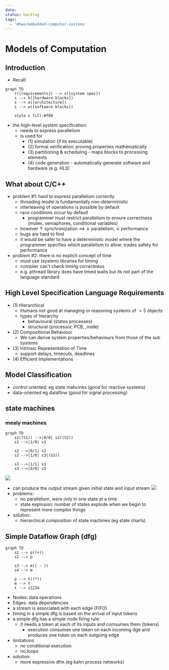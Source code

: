 ```yaml
---
date:
status: backlog
tags:
  - '#hwe/embedded-computer-systems'
---
```


# Models of Computation

## Introduction

- Recall:

```mermaid
graph TD
	r([requirements]) --> s([system spec])
	s --> h([hardware blocks])
	s --> a([architecture])
	s --> w([software blocks])

	style s fill:#f00
```

- the high-level system specification:
  - needs to express parallelism
  - is used for
    - (1) simulation (if its executable)
    - (2) formal verification: proving properties mathematically
    - (3) partitioning & scheduling - maps blocks to processing elements
    - (4) code generation - automatically generate software and hardware (e.g. HLS)

## What about C/C++

- problem #1: hard to express parallelism correctly
  - threading model is fundamentally non-deterministic
  - interleaving of operations is possible by default
  - race conditions occur by default
    - programmer must restrict parallelism to ensure correctness (mutex, semaphores, conditional variables)
  - however $\uparrow$ synchronization $\implies$ $\downarrow$ parallelism, $\downarrow$ performance
  - bugs are hard to find
  - it would be safer to have a deterministic model where the programmer specifies which parallelism to allow: trades safety for performance
- problem #2: there is no explicit concept of time
  - must use (system) libraries for timing
  - compiler can't check timing correctness
  - e.g. pthread library does have timed waits but its not part of the language standard

## High Level Specification Language Requirements

- (1) Hierarchical
  - Humans not good at managing or reasoning systems of $>5$ objects
  - types of hierarchy
    - behavioural (states processes)
    - structural (processor, PCB, ,node)
- (2) Compositional Behaviour
  - We can derive system properties/behaviours from those of the sub systems
- (3) Intrinsic Representation of Time
  - support delays, timeouts, deadlines
- (4) Efficient Implementations

## Model Classification

- control oriented: eg state mahcines (good for reactive systems)
- data-oriented eg dataflow (good for signal processing)

## state machines

### mealy machines

```mermaid
graph TD
	s1((S1)) -->|0/0| s2((S2))
	s1 -->|1/0| s1
	
	s2 -->|0/1| s2
	s2 -->|1/0| s3((S3))

	s3 -->|1/1| s1
	s3 -->|0/0| s3
```

![](Pasted%20image%2020240224193126.png)

- can produce the output stream given initial state and input stream
  ![](Pasted%20image%2020240224193628.png)
- problems:
  - no parallelism, were only in one state at a time
  - state explosion: number of states explode when we begin to represent more complex things
- solution:
  - hierarchical composition of state machines (eg state charts)

## Simple Dataflow Graph (dfg)

```mermaid
graph TD
	s1 --> p((+))
	s2 --> p

	s3 --> m(( - ))
	s4 --> m

	p --> t((*))
	m --> t
	t --> s1234
```

- Nodes: data operations
- Edges: data dependencies
- a stream is associated with each edge (FIFO)
- timing in a simple dfg is based on the arrival of input tokens
- a simple dfg has a simple node firing rule:
  - it needs a token at each of its inputs and comsumes them (tokens)
    - execution consumes one token on each incoming dge and produces one token on each outgoing edge
- limitations
  - no conditional execution
  - no loops
- solution:
  - more expressive dfm (eg kahn process networks)
